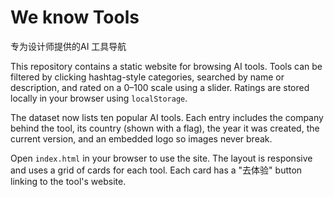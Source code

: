# We know Tools

专为设计师提供的AI 工具导航

This repository contains a static website for browsing AI tools. Tools can be filtered by clicking hashtag-style categories, searched by name or description, and rated on a 0–100 scale using a slider. Ratings are stored locally in your browser using `localStorage`.

The dataset now lists ten popular AI tools. Each entry includes the company behind the tool, its country (shown with a flag), the year it was created, the current version, and an embedded logo so images never break.

Open `index.html` in your browser to use the site. The layout is responsive and uses a grid of cards for each tool. Each card has a "去体验" button linking to the tool's website.
